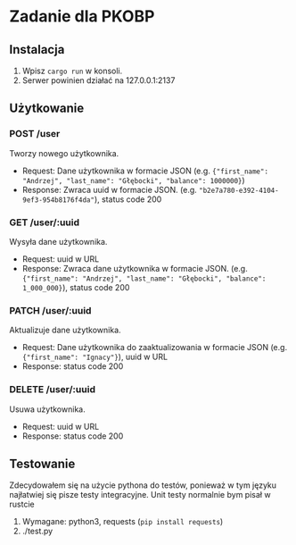 # Zadanie dla PKOBP
## Instalacja
1. Wpisz `cargo run` w konsoli.
2. Serwer powinien działać na 127.0.0.1:2137

## Użytkowanie

### POST /user
Tworzy nowego użytkownika.
- Request: Dane użytkownika w formacie JSON (e.g. `{"first_name": "Andrzej", "last_name": "Głębocki", "balance": 1000000}`)
- Response: Zwraca uuid w formacie JSON. (e.g. `"b2e7a780-e392-4104-9ef3-954b8176f4da"`), status code 200

### GET /user/:uuid
Wysyła dane użytkownika.
- Request: uuid w URL
- Response: Zwraca dane użytkownika w formacie JSON. (e.g. `{"first_name": "Andrzej", "last_name": "Głębocki", "balance": 1_000_000}`), status code 200

### PATCH /user/:uuid
Aktualizuje dane użytkownika.
- Request: Dane użytkownika do zaaktualizowania w formacie JSON (e.g. `{"first_name": "Ignacy"}`), uuid w URL
- Response: status code 200

### DELETE /user/:uuid
Usuwa użytkownika.
- Request: uuid w URL
- Response: status code 200

## Testowanie
Zdecydowałem się na użycie pythona do testów, ponieważ w tym języku najłatwiej się pisze testy integracyjne. Unit testy normalnie bym pisał w rustcie
1. Wymagane: python3, requests (`pip install requests`)
2. ./test.py
